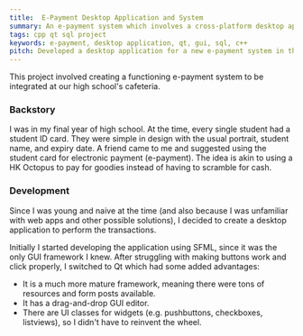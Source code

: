 ```yaml
---
title:  E-Payment Desktop Application and System
summary: An e-payment system which involves a cross-platform desktop application and careful planning.
tags: cpp qt sql project
keywords: e-payment, desktop application, qt, gui, sql, c++
pitch: Developed a desktop application for a new e-payment system in the school cafeteria. Collaborated with ICT staff in UI design and connecting the application with the school’s SQL Server database.
---
```


This project involved creating a functioning e-payment system to be integrated at our high school's cafeteria.

### Backstory

I was in my final year of high school. At the time, every single student had a student ID card. They were simple in design with the usual portrait, student name, and expiry date. A friend came to me and suggested using the student card for electronic payment (e-payment). The idea is akin to using a HK Octopus to pay for goodies instead of having to scramble for cash.

### Development

Since I was young and naive at the time (and also because I was unfamiliar with web apps and other possible solutions), I decided to create a desktop application to perform the transactions.

Initially I started developing the application using SFML, since it was the only GUI framework I knew. After struggling with making buttons work and click properly, I switched to Qt which had some added advantages:

* It is a much more mature framework, meaning there were tons of resources and form posts available.
* It has a drag-and-drop GUI editor.
* There are UI classes for widgets (e.g. pushbuttons, checkboxes, listviews), so I didn't have to reinvent the wheel.

<!-- TODO -->
